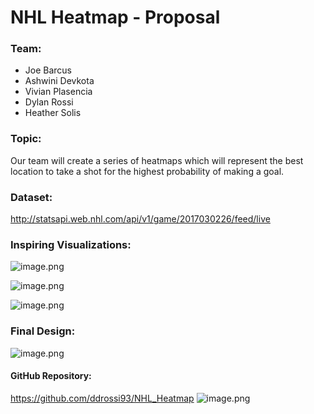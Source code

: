 
 # NHL Heatmap - Proposal

### Team:
 - Joe Barcus
 - Ashwini Devkota
 - Vivian Plasencia
 - Dylan Rossi
 - Heather Solis    

### Topic:
Our team will create a series of heatmaps which will represent the best location to take a shot for the highest probability of making a goal. 

### Dataset:
http://statsapi.web.nhl.com/api/v1/game/2017030226/feed/live 

### Inspiring Visualizations:
![image.png](attachment:image.png)

![image.png](attachment:image.png)

![image.png](attachment:image.png)

### Final Design:
![image.png](attachment:image.png)

#### GitHub Repository:
https://github.com/ddrossi93/NHL_Heatmap ![image.png](attachment:image.png)
